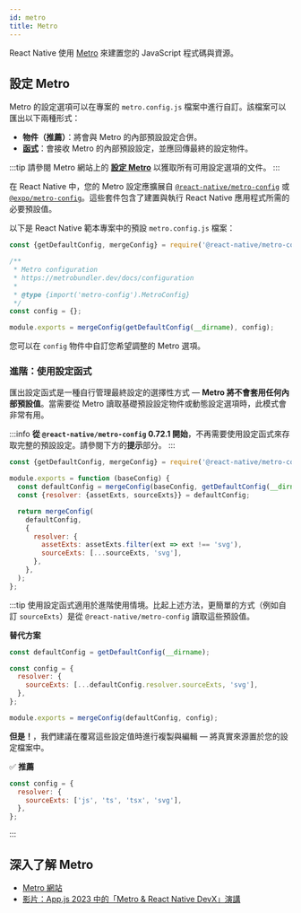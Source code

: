 ```yaml
---
id: metro
title: Metro
---
```


React Native 使用 [Metro](https://metrobundler.dev/) 來建置您的 JavaScript 程式碼與資源。

## 設定 Metro

Metro 的設定選項可以在專案的 `metro.config.js` 檔案中進行自訂。該檔案可以匯出以下兩種形式：

- **物件（推薦）**：將會與 Metro 的內部預設設定合併。
- [**函式**](#advanced-using-a-config-function)：會接收 Metro 的內部預設設定，並應回傳最終的設定物件。

:::tip
請參閱 Metro 網站上的 [**設定 Metro**](https://metrobundler.dev/docs/configuration) 以獲取所有可用設定選項的文件。
:::

在 React Native 中，您的 Metro 設定應擴展自 [`@react-native/metro-config`](https://www.npmjs.com/package/@react-native/metro-config) 或 [`@expo/metro-config`](https://www.npmjs.com/package/@expo/metro-config)。這些套件包含了建置與執行 React Native 應用程式所需的必要預設值。

以下是 React Native 範本專案中的預設 `metro.config.js` 檔案：

<!-- prettier-ignore -->

```js
const {getDefaultConfig, mergeConfig} = require('@react-native/metro-config');

/**
 * Metro configuration
 * https://metrobundler.dev/docs/configuration
 *
 * @type {import('metro-config').MetroConfig}
 */
const config = {};

module.exports = mergeConfig(getDefaultConfig(__dirname), config);
```

您可以在 `config` 物件中自訂您希望調整的 Metro 選項。

### 進階：使用設定函式

匯出設定函式是一種自行管理最終設定的選擇性方式 — **Metro 將不會套用任何內部預設值**。當需要從 Metro 讀取基礎預設設定物件或動態設定選項時，此模式會非常有用。

:::info
**從 `@react-native/metro-config` 0.72.1 開始**，不再需要使用設定函式來存取完整的預設設定。請參閱下方的**提示**部分。
:::

<!-- prettier-ignore -->

```js
const {getDefaultConfig, mergeConfig} = require('@react-native/metro-config');

module.exports = function (baseConfig) {
  const defaultConfig = mergeConfig(baseConfig, getDefaultConfig(__dirname));
  const {resolver: {assetExts, sourceExts}} = defaultConfig;

  return mergeConfig(
    defaultConfig,
    {
      resolver: {
        assetExts: assetExts.filter(ext => ext !== 'svg'),
        sourceExts: [...sourceExts, 'svg'],
      },
    },
  );
};
```

:::tip
使用設定函式適用於進階使用情境。比起上述方法，更簡單的方式（例如自訂 `sourceExts`）是從 `@react-native/metro-config` 讀取這些預設值。

**替代方案**

<!-- prettier-ignore -->
```js
const defaultConfig = getDefaultConfig(__dirname);

const config = {
  resolver: {
    sourceExts: [...defaultConfig.resolver.sourceExts, 'svg'],
  },
};

module.exports = mergeConfig(defaultConfig, config);
```

**但是！**，我們建議在覆寫這些設定值時進行複製與編輯 — 將真實來源置於您的設定檔案中。

✅ **推薦**

<!-- prettier-ignore -->
```js
const config = {
  resolver: {
    sourceExts: ['js', 'ts', 'tsx', 'svg'],
  },
};
```

:::

## 深入了解 Metro

- [Metro 網站](https://metrobundler.dev/)
- [影片：App.js 2023 中的「Metro & React Native DevX」演講](https://www.youtube.com/watch?v=c9D4pg0y9cI)